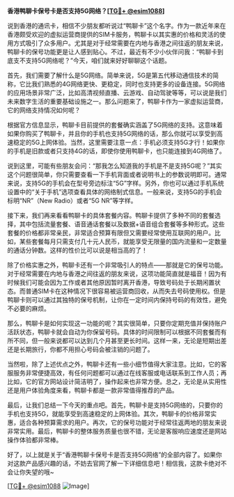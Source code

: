 **香港鸭聊卡保号卡是否支持5G网络？[[TG💪+ @esim1088](https://t.me/s/esim1088)]**

说到香港的通讯卡，相信不少朋友都听说过“鸭聊卡”这个名字。作为一款近年来在香港颇受欢迎的虚拟运营商提供的SIM卡服务，鸭聊卡以其实惠的价格和灵活的使用方式吸引了众多用户。尤其是对于经常需要在内地与香港之间往返的朋友来说，鸭聊卡的保号功能更是让人感到贴心。不过，最近有不少小伙伴问我：“鸭聊卡到底支不支持5G网络呢？”今天，咱们就来好好聊聊这个话题。

首先，我们需要了解什么是5G网络。简单来说，5G是第五代移动通信技术的简称，它比我们熟悉的4G网络更快、更稳定，同时也支持更多的设备连接。5G网络的应用场景非常广泛，比如高清视频直播、云游戏、自动驾驶等等，可以说是我们未来数字生活的重要基础设施之一。那么问题来了，鸭聊卡作为一家虚拟运营商，它的网络支持情况如何呢？

根据官方信息显示，鸭聊卡目前提供的套餐确实涵盖了5G网络的支持。这意味着如果你购买了鸭聊卡，并且你的手机也支持5G网络的话，那么你就可以享受到高速稳定的5G上网体验。当然，这里需要注意一点：手机必须支持5G才行！如果你的手机是旧款或者只支持4G的话，即使你使用鸭聊卡，也只能连接到4G网络了。

说到这里，可能有些朋友会问：“那我怎么知道我的手机是不是支持5G呢？”其实这个问题很简单，你只需要查看一下手机背面或者说明书上的参数说明即可。通常来说，支持5G的手机会在型号旁边标注“5G”字样。另外，你也可以通过手机系统设置中的“关于手机”选项查看具体的网络制式信息。一般来说，支持5G的手机会标明“NR”（New Radio）或者“5G NR”等字样。

接下来，我们再来看看鸭聊卡的具体套餐内容。鸭聊卡提供了多种不同的套餐选择，其中包括流量套餐、语音通话套餐以及数据+语音组合套餐等多种形式。这些套餐的价格都非常亲民，非常适合预算有限但又需要经常使用互联网的用户。比如，某些套餐每月只需支付几十元人民币，就能享受无限量的国内流量和一定数量的通话分钟数。这样的性价比可以说是相当高的了！

除了价格实惠之外，鸭聊卡还有一个非常吸引人的特点——那就是它的保号功能。对于经常需要在内地与香港之间往返的朋友来说，这项功能简直就是福音！因为有时候我们可能会因为工作或者其他原因暂时离开香港，导致号码处于长期闲置状态。而普通SIM卡在这种情况下很容易被运营商回收，从而失去号码使用权。但是鸭聊卡则可以通过其独特的保号机制，让你在一定时间内保持号码的有效性，避免不必要的麻烦。

那么，鸭聊卡是如何实现这一功能的呢？其实很简单，只要你定期充值并保持账户活跃状态，鸭聊卡就会自动为你保留号码。具体的时间限制可以根据不同套餐而有所不同，但一般来说都可以达到几个月甚至更长时间。这样一来，无论是短期出差还是长期旅行，你都不用担心号码会被注销的问题了。

当然啦，除了上述优点之外，鸭聊卡还有一些小细节值得大家注意。比如，它的客服服务非常便捷高效，有任何问题都可以通过在线客服或电话联系到工作人员；再比如，它的官方网站设计简洁明了，操作起来也非常方便。总之，无论是从实用性还是用户体验角度来看，鸭聊卡都是一款非常值得推荐的产品。

最后，让我们总结一下今天的重点吧。首先，鸭聊卡是支持5G网络的，只要你的手机也支持5G，就能享受到高速稳定的上网体验。其次，鸭聊卡的价格非常实惠，适合各种预算需求的用户。再次，它的保号功能对于经常往返两地的朋友来说非常实用。最后，鸭聊卡的整体服务质量也很不错，无论是客服响应速度还是网站操作体验都非常棒。

好了，以上就是关于“香港鸭聊卡保号卡是否支持5G网络”的全部内容了。如果你对这款产品感兴趣的话，不妨去官网了解一下详细信息吧！相信我，这款卡绝对不会让你失望的哦~

[[TG💪+ @esim1088](https://t.me/s/esim1088) ![Image](https://i.postimg.cc/4NQfJmqS/Snipaste-2025-05-13-00-14-12.png)]